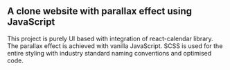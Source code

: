## A clone website with parallax effect using JavaScript

This project is purely UI based with integration of react-calendar library. The parallax effect is achieved with vanilla JavaScript. SCSS is used for the entire styling with industry standard naming conventions and optimised code.
